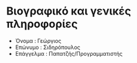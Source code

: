 # Βιογραφικό και γενικές πληροφορίες
- Όνομα : Γεώργιος
- Επώνυμο : Σιδηρόπουλος
- Επάγγελμα : Παπατζής/Προγραμματιστής 

